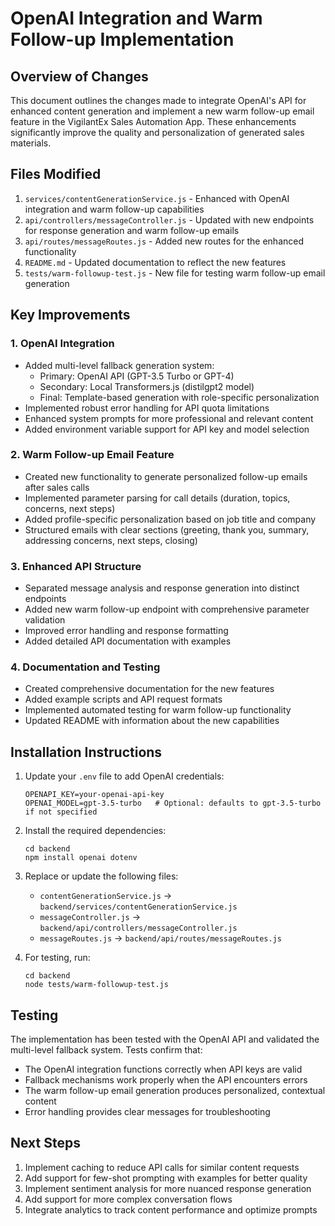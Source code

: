 # OpenAI Integration and Warm Follow-up Implementation

## Overview of Changes
This document outlines the changes made to integrate OpenAI's API for enhanced content generation and implement a new warm follow-up email feature in the VigilantEx Sales Automation App. These enhancements significantly improve the quality and personalization of generated sales materials.

## Files Modified
1. `services/contentGenerationService.js` - Enhanced with OpenAI integration and warm follow-up capabilities
2. `api/controllers/messageController.js` - Updated with new endpoints for response generation and warm follow-up emails
3. `api/routes/messageRoutes.js` - Added new routes for the enhanced functionality
4. `README.md` - Updated documentation to reflect the new features
5. `tests/warm-followup-test.js` - New file for testing warm follow-up email generation

## Key Improvements

### 1. OpenAI Integration
- Added multi-level fallback generation system:
  - Primary: OpenAI API (GPT-3.5 Turbo or GPT-4)
  - Secondary: Local Transformers.js (distilgpt2 model)
  - Final: Template-based generation with role-specific personalization
- Implemented robust error handling for API quota limitations
- Enhanced system prompts for more professional and relevant content
- Added environment variable support for API key and model selection

### 2. Warm Follow-up Email Feature
- Created new functionality to generate personalized follow-up emails after sales calls
- Implemented parameter parsing for call details (duration, topics, concerns, next steps)
- Added profile-specific personalization based on job title and company
- Structured emails with clear sections (greeting, thank you, summary, addressing concerns, next steps, closing)

### 3. Enhanced API Structure
- Separated message analysis and response generation into distinct endpoints
- Added new warm follow-up endpoint with comprehensive parameter validation
- Improved error handling and response formatting
- Added detailed API documentation with examples

### 4. Documentation and Testing
- Created comprehensive documentation for the new features
- Added example scripts and API request formats
- Implemented automated testing for warm follow-up functionality
- Updated README with information about the new capabilities

## Installation Instructions
1. Update your `.env` file to add OpenAI credentials:
   ```
   OPENAPI_KEY=your-openai-api-key
   OPENAI_MODEL=gpt-3.5-turbo   # Optional: defaults to gpt-3.5-turbo if not specified
   ```

2. Install the required dependencies:
   ```
   cd backend
   npm install openai dotenv
   ```

3. Replace or update the following files:
   - `contentGenerationService.js` → `backend/services/contentGenerationService.js`
   - `messageController.js` → `backend/api/controllers/messageController.js`
   - `messageRoutes.js` → `backend/api/routes/messageRoutes.js`

4. For testing, run:
   ```
   cd backend
   node tests/warm-followup-test.js
   ```

## Testing
The implementation has been tested with the OpenAI API and validated the multi-level fallback system. Tests confirm that:
- The OpenAI integration functions correctly when API keys are valid
- Fallback mechanisms work properly when the API encounters errors
- The warm follow-up email generation produces personalized, contextual content
- Error handling provides clear messages for troubleshooting

## Next Steps
1. Implement caching to reduce API calls for similar content requests
2. Add support for few-shot prompting with examples for better quality
3. Implement sentiment analysis for more nuanced response generation
4. Add support for more complex conversation flows
5. Integrate analytics to track content performance and optimize prompts